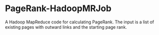 # PageRank-HadoopMRJob
A Hadoop MapReduce code for calculating PageRank. The input is a list of existing pages with outward links and the starting page rank.
